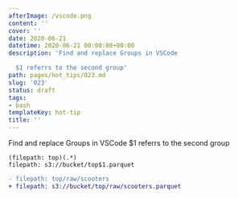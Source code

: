 ```yaml
---
afterImage: /vscode.png
content: ''
cover: ''
date: 2020-06-21
datetime: 2020-06-21 00:00:00+00:00
description: 'Find and replace Groups in VSCode

  $1 referrs to the second group'
path: pages/hot_tips/023.md
slug: '023'
status: draft
tags:
- bash
templateKey: hot-tip
title: ''
---
```


Find and replace Groups in VSCode
$1 referrs to the second group

```
(filepath: top)(.*)
filepath: s3://bucket/top$1.parquet
```

``` diff
- filepath: top/raw/scooters
+ filepath: s3://bucket/top/raw/scooters.parquet
```